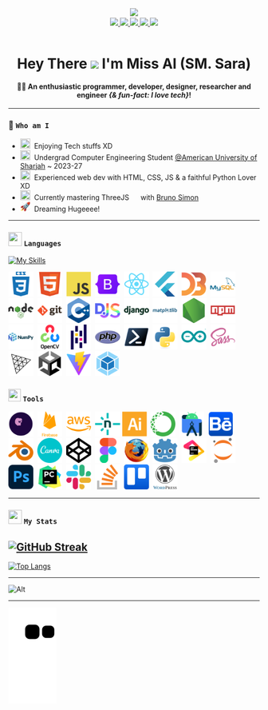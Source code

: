 <div id="header" align="center">
  <img src="https://media.giphy.com/media/v1.Y2lkPTc5MGI3NjExczZjNjRkejVvbWZicW1nenFqdDZ4cnc5NGk1dmtiNDNtY25namRkdiZlcD12MV9pbnRlcm5hbF9naWZfYnlfaWQmY3Q9Zw/L1R1tvI9svkIWwpVYr/giphy.gif" width="500"/>
  
  <div id="badges">
  <a href="mailto:sidratul.s@outlook.com">
    <img src="https://img.shields.io/badge/Gmail-red?logo=gmail&logoColor=white"/>
  </a>
  <a href="https://www.linkedin.com/in/sidratul-muntaha-sara/">
    <img src="https://img.shields.io/badge/LinkedIn-blue?logo=linkedin&logoColor=white"/>
  </a>
  <a href="mailto:miss_ai">
    <img src="https://img.shields.io/badge/Discord-5865F2?logo=discord&logoColor=white"/>
  </a>
  <a href="https://www.youtube.com/channel/UCrR4bA2PhubbPealOso0nEg">
    <img src="https://img.shields.io/badge/Youtube-ff0000?logo=youtube&logoColor=white"/>
  </a>
  <a href="https://www.instagram.com/sara_designz">
    <img src="https://img.shields.io/badge/Instagram-d62976?logo=instagram&logoColor=white"/>
  </a>
</div>
  <img src="https://komarev.com/ghpvc/?username=sidratulmuntahasara&style=flat-square&color=blue" alt=""/>
  <h1>Hey There <img src="https://media.giphy.com/media/hvRJCLFzcasrR4ia7z/giphy.gif" width="30px"/>  I'm Miss AI (SM. Sara) </h1>
 <h4>👩‍💻 An enthusiastic programmer, developer, designer, researcher and engineer <i> {& fun-fact: I love tech}</i>!</h4>
</div>

---
### :unicorn: ```Who am I```
<ul>
  <li> <img src="https://cdn.discordapp.com/emojis/432278239805833246.gif" width="20" height="20" /> &nbsp;Enjoying Tech stuffs XD </li>
  <li> <img src="https://raw.githubusercontent.com/Tarikul-Islam-Anik/Microsoft-Teams-Animated-Emojis/master/Emojis/Smilies/Face%20with%20Rolling%20Eyes.png" width="20" height="20"/> &nbsp;Undergrad Computer Engineering Student <a href="https://www.aus.edu">@American University of Sharjah</a> ~ 2023-27 </li>
  <li> <img src="https://camo.githubusercontent.com/3d18e087320bd55242f093df43569639967c32d1cfefa2d7edfa2b95e1ac8d9f/68747470733a2f2f656d6f6a69732e736c61636b6d6f6a69732e636f6d2f656d6f6a69732f696d616765732f313630303730363732382f31303532312f6d656f775f636f64652e676966" width="20" height="20"/> &nbsp;Experienced web dev with HTML, CSS, JS & a faithful Python Lover XD </li>
  <li> <img src="https://cdn.discordapp.com/emojis/1141664822199590932.gif?size=128" width="20" height="20"/> &nbsp;Currently mastering ThreeJS <img src="https://cdn.discordapp.com/emojis/635273389099057152.gif" width="15" height="15"/> with <a href="https://github.com/brunosimon">Bruno Simon</a></li>
  <li> <img src="https://github.com/RoundedInfinity/animated_emoji/blob/main/example/screenshots/rocket.gif" width="20" height="20"/> &nbsp;Dreaming Hugeeee! </li>
</ul>

---
### <img src="https://cdn.discordapp.com/emojis/519655779750379521.gif" width="27" height="28" /> ```Languages```

[![My Skills](https://skillicons.dev/icons?i=css,html,js,bootstrap,flutter,mysql,nodejs,git,cpp,discordjs,django,npm,opencv,pandas,php,powershell,python,arduino,sass,threejs,unity,webpack,firebase,netlify,androidstudio,pr,webflow,anaconda,apple,appwrite,aws,azure,bash,blender,cmake,codepen,dart,discord,bots,figma,gamemakerstudio,github,guthubactions,gmail,heroku,ai,instagram,linkedin,mongodb,mysql,notion,obsidian,ps,pycharm,py,pytorch,react,redhat,replit,sass,stackoverflow,sublime,sketchup,svg,tensorflow,twitter,vercel,visualstudio,vite,vscode,wordpress,windows,xd&theme=dark)](https://skillicons.dev)


<div>
  <img src="https://github.com/devicons/devicon/blob/master/icons/css3/css3-plain-wordmark.svg"  title="CSS3" alt="CSS" width="50" height="50"/>&nbsp;
  <img src="https://github.com/devicons/devicon/blob/master/icons/html5/html5-original.svg" title="HTML5" alt="HTML" width="50" height="50"/>&nbsp;
  <img src="https://github.com/devicons/devicon/blob/master/icons/javascript/javascript-original.svg" title="JavaScript" alt="JavaScript" width="50" height="50"/>&nbsp;
  <img src="https://github.com/devicons/devicon/blob/master/icons/bootstrap/bootstrap-original.svg" title="Bootstrap" alt="Bootstrap" width="50" height="50"/>&nbsp;
  <img src="https://github.com/devicons/devicon/blob/master/icons/react/react-original.svg" title="React" alt="React" width="50" height="50"/>&nbsp;
  <img src="https://github.com/devicons/devicon/blob/master/icons/flutter/flutter-original.svg" title="Flutter" alt="Flutter" width="50" height="50"/>&nbsp;
  <img src="https://github.com/devicons/devicon/blob/master/icons/d3js/d3js-original.svg" title="D3js" alt="D3js" width="50" height="50"/>&nbsp;
  <img src="https://github.com/devicons/devicon/blob/master/icons/mysql/mysql-original-wordmark.svg" title="MySQL"  alt="MySQL" width="50" height="50"/>&nbsp;
  <img src="https://github.com/devicons/devicon/blob/master/icons/nodejs/nodejs-original-wordmark.svg" title="NodeJS" alt="NodeJS" width="50" height="50"/>&nbsp;
  <img src="https://github.com/devicons/devicon/blob/master/icons/git/git-original-wordmark.svg" title="Git" alt="Git" width="50" height="50"/>&nbsp;
  <img src="https://github.com/devicons/devicon/blob/master/icons/cplusplus/cplusplus-original.svg" title="C++" alt="C++" width="50" height="50"/>&nbsp;
  <img src="https://github.com/devicons/devicon/blob/master/icons/discordjs/discordjs-original.svg" title="Discordjs" alt="Discordjs" width="50" height="50"/>&nbsp;
  <img src="https://github.com/devicons/devicon/blob/master/icons/django/django-plain-wordmark.svg" title="Django" alt="Django" width="50" height="50"/>&nbsp;
  <img src="https://github.com/devicons/devicon/blob/master/icons/matplotlib/matplotlib-plain-wordmark.svg" title="Matplotlib" alt="Matplotlib" width="50" height="50"/>&nbsp;
  <img src="https://github.com/devicons/devicon/blob/master/icons/nodejs/nodejs-original.svg" title="Nodejs" alt="Nodejs" width="50" height="50"/>&nbsp;
  <img src="https://github.com/devicons/devicon/blob/master/icons/npm/npm-original-wordmark.svg" title="NPM" alt="NPM" width="50" height="50"/>&nbsp;
  <img src="https://github.com/devicons/devicon/blob/master/icons/numpy/numpy-original-wordmark.svg" title="Numpy" alt="Numpy" width="50" height="50"/>&nbsp;
  <img src="https://github.com/devicons/devicon/blob/master/icons/opencv/opencv-original-wordmark.svg" title="OpenCV" alt="OpenCV" width="50" height="50"/>&nbsp;
  <img src="https://github.com/devicons/devicon/blob/master/icons/pandas/pandas-original.svg" title="Pandas" alt="Pandas" width="50" height="50"/>&nbsp;
  <img src="https://github.com/devicons/devicon/blob/master/icons/php/php-original.svg" title="PHP" alt="PHP" width="50" height="50"/>&nbsp;
  <img src="https://github.com/devicons/devicon/blob/master/icons/powershell/powershell-original.svg" title="Powershell" alt="Powershell" width="50" height="50"/>&nbsp;
  <img src="https://github.com/devicons/devicon/blob/master/icons/python/python-original.svg" title="Python" alt="Python" width="50" height="50"/>&nbsp;
  <img src="https://github.com/devicons/devicon/blob/master/icons/arduino/arduino-original.svg" title="Arduino" alt="Arduino" width="50" height="50"/>&nbsp;
  <img src="https://github.com/devicons/devicon/blob/master/icons/sass/sass-original.svg" title="Sass" alt="Sass" width="50" height="50"/>&nbsp;
  <img src="https://github.com/devicons/devicon/blob/master/icons/threejs/threejs-original.svg" title="Threejs" alt="Threejs" width="50" height="50"/>&nbsp;
  <img src="https://github.com/devicons/devicon/blob/master/icons/unity/unity-original.svg" title="Unity" alt="Unity" width="50" height="50"/>&nbsp;
  <img src="https://github.com/devicons/devicon/blob/master/icons/vitejs/vitejs-original.svg" title="Vitejs" alt="Vitejs" width="50" height="50"/>&nbsp;
  <img src="https://github.com/devicons/devicon/blob/master/icons/webpack/webpack-original.svg" title="Webpack" alt="Webpack" width="50" height="50"/>&nbsp;
</div>

### <img src="https://cdn.discordapp.com/emojis/880715119166881823.png" width = "25" height = "25" /> ```Tools```
<div>
  <img src="https://github.com/devicons/devicon/blob/master/icons/aftereffects/aftereffects-original.svg" title="After Effects" alt="After Effects" width="50" height="50"/>&nbsp;
  <img src="https://github.com/devicons/devicon/blob/master/icons/firebase/firebase-plain-wordmark.svg" title="Firebase" alt="Firebase" width="50" height="50"/>&nbsp;
  <img src="https://github.com/devicons/devicon/blob/master/icons/amazonwebservices/amazonwebservices-plain-wordmark.svg" title="AWS" alt="AWS" width="50" height="50"/>&nbsp;
  <img src="https://github.com/devicons/devicon/blob/master/icons/netlify/netlify-original.svg" title="Netlify" alt="Netlify" width="50" height="50"/>
  <img src="https://github.com/devicons/devicon/blob/master/icons/illustrator/illustrator-plain.svg" title="Adobe Illustrator" alt="Adobe Illustrator" width="50" height="50"/>&nbsp;
  <img src="https://github.com/devicons/devicon/blob/master/icons/anaconda/anaconda-original.svg" title="Anaconda" alt="Anaconda" width="50" height="50"/>&nbsp;
  <img src="https://github.com/devicons/devicon/blob/master/icons/androidstudio/androidstudio-original.svg" title="Androidstudio" alt="Androidstudio" width="50" height="50"/>&nbsp;
  <img src="https://github.com/devicons/devicon/blob/master/icons/behance/behance-original.svg" title="Behance" alt="Behance" width="50" height="50"/>&nbsp;
  <img src="https://github.com/devicons/devicon/blob/master/icons/blender/blender-original.svg" title="Blender" alt="Blender" width="50" height="50"/>&nbsp;
  <img src="https://github.com/devicons/devicon/blob/master/icons/canva/canva-original.svg" title="Canva" alt="Canva" width="50" height="50"/>&nbsp;
  <img src="https://github.com/devicons/devicon/blob/master/icons/codepen/codepen-original.svg" title="Codepen" alt="Codepen" width="50" height="50"/>&nbsp;
  <img src="https://github.com/devicons/devicon/blob/master/icons/figma/figma-original.svg" title="Figma" alt="Figma" width="50" height="50"/>&nbsp;
  <img src="https://github.com/devicons/devicon/blob/master/icons/firefox/firefox-original.svg" title="Firefox" alt="Firefox" width="50" height="50"/>&nbsp;
  <img src="https://github.com/devicons/devicon/blob/master/icons/godot/godot-original.svg" title="Godot" alt="Godot" width="50" height="50"/>&nbsp;
  <img src="https://github.com/devicons/devicon/blob/master/icons/jetbrains/jetbrains-original.svg" title="Jetbrains" alt="Jetbrains" width="50" height="50"/>&nbsp;
  <img src="https://github.com/devicons/devicon/blob/master/icons/jupyter/jupyter-original.svg" title="Jupyter" alt="Jupyter" width="50" height="50"/>&nbsp;
  <img src="https://github.com/devicons/devicon/blob/master/icons/photoshop/photoshop-original.svg" title="Photoshop" alt="Photoshop" width="50" height="50"/>&nbsp;
  <img src="https://github.com/devicons/devicon/blob/master/icons/pycharm/pycharm-original.svg" title="Pycharm" alt="Pycharm" width="50" height="50"/>&nbsp;
  <img src="https://github.com/devicons/devicon/blob/master/icons/slack/slack-original.svg" title="Slack" alt="Slack" width="50" height="50"/>&nbsp;
  <img src="https://github.com/devicons/devicon/blob/master/icons/stackoverflow/stackoverflow-original.svg" title="Stackoverflow" alt="Stackoverflow" width="50" height="50"/>&nbsp;
  <img src="https://github.com/devicons/devicon/blob/master/icons/trello/trello-original.svg" title="Trello" alt="Trello" width="50" height="50"/>&nbsp;
  <img src="https://github.com/devicons/devicon/blob/master/icons/wordpress/wordpress-original.svg" title="Wordpress" alt="Wordpress" width="50" height="50"/>&nbsp;
</div>

---
### <img src="https://cdn.discordapp.com/emojis/738117205346091010.gif"  width="27" height="28"/> ```My Stats```
[![GitHub Streak](http://github-readme-streak-stats.herokuapp.com?user=sidratulmuntahasara&theme=dark&background=000000)](https://git.io/streak-stats)
---
[![Top Langs](https://github-readme-stats.vercel.app/api/top-langs/?username=sidratulmuntahasara&layout=compact&theme=vision-friendly-dark)](https://github.com/anuraghazra/github-readme-stats)


---
![Alt](https://repobeats.axiom.co/api/embed/6d2e0a0ce74c1b0f883016c124cfe74b9cdf4eaa.svg "Repobeats analytics image")

---
![Snake animation](https://github.com/sidratulmuntahasara/sidratulmuntahasara/blob/output/github-contribution-grid-snake.svg)
